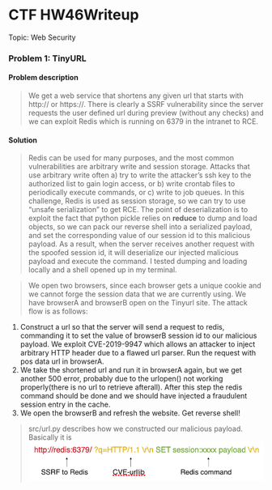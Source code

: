 # CTF HW46Writeup

Topic: Web Security

### Problem 1: TinyURL

#### Problem description

> We get a web service that shortens any given url that starts with http:// or https://. There is clearly a SSRF vulnerability since the server requests the user defined url during preview (without any checks) and we can exploit Redis which is running on 6379 in the intranet to RCE.

#### Solution

> Redis can be used for many purposes, and the most common vulnerabilities are arbitrary write and session storage. Attacks that use arbitrary write often a) try to write the attacker’s ssh key to the authorized list to gain login access, or b) write crontab files to periodically execute commands, or c) write to job queues. In this challenge, Redis is used as session storage, so we can try to use “unsafe serialization” to get RCE. The point of deserialization is to exploit the fact that python pickle relies on __reduce__ to dump and load objects, so we can pack our reverse shell into a serialized payload, and set the corresponding value of our session id to this malicious payload. As a result, when the server receives another request with the spoofed session id, it will deserialize our injected malicious payload and execute the command. I tested dumping and loading locally and a shell opened up in my terminal. 

> We open two browsers, since each browser gets a unique cookie and we cannot forge the session data that we are currently using. We have browserA and browserB open on the Tinyurl site. The attack flow is as follows:
1. Construct a url so that the server will send a request to redis, commanding it to set the value of browserB session id to our malicious payload. We exploit CVE-2019-9947 which allows an attacker to inject arbitrary HTTP header due to a flawed url parser. Run the request with pos data url in browserA.
2. We take the shortened url and run it in browserA again, but we get another 500 error, probably due to the urlopen() not working properly(there is no url to retrieve afterall). After this step the redis command should be done and we should have injected a fraudulent session entry in the cache.
3. We open the browserB and refresh the website. Get reverse shell!

> src/url.py describes how we constructed our malicious payload. Basically it is
![](src/payload.png)
